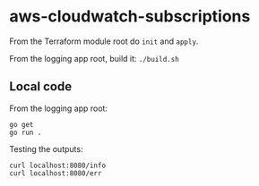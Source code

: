 # aws-cloudwatch-subscriptions

From the Terraform module root do `init` and `apply`.

From the logging app root, build it: `./build.sh`


## Local code

From the logging app root:

```
go get
go run .
```

Testing the outputs:

```
curl localhost:8080/info
curl localhost:8080/err
```

